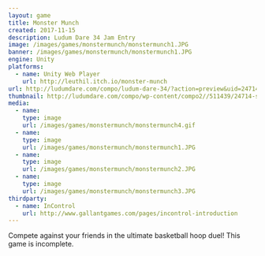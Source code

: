 ```yaml
---
layout: game
title: Monster Munch
created: 2017-11-15
description: Ludum Dare 34 Jam Entry
image: /images/games/monstermunch/monstermunch1.JPG
banner: /images/games/monstermunch/monstermunch1.JPG
engine: Unity
platforms:
  - name: Unity Web Player
    url: http://leuthil.itch.io/monster-munch
url: http://ludumdare.com/compo/ludum-dare-34/?action=preview&uid=24714
thumbnail: http://ludumdare.com/compo/wp-content/compo2//511439/24714-shot0-1450151525.jpg-crop-180-140.jpg
media:
  - name:
    type: image
    url: /images/games/monstermunch/monstermunch4.gif
  - name:
    type: image
    url: /images/games/monstermunch/monstermunch1.JPG
  - name: 
    type: image
    url: /images/games/monstermunch/monstermunch2.JPG
  - name: 
    type: image
    url: /images/games/monstermunch/monstermunch3.JPG
thirdparty:
  - name: InControl
    url: http://www.gallantgames.com/pages/incontrol-introduction
---
```


Compete against your friends in the ultimate basketball hoop duel! This game is incomplete.